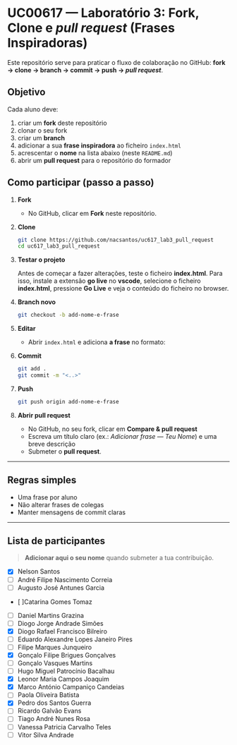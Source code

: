 # UC00617 — Laboratório 3: Fork, Clone e _pull request_ (Frases Inspiradoras)

Este repositório serve para praticar o fluxo de colaboração no GitHub:
**fork → clone → branch → commit → push → _pull request_**.

## Objetivo

Cada aluno deve:

1. criar um **fork** deste repositório
2. clonar o seu fork
3. criar um **branch**
4. adicionar a sua **frase inspiradora** ao ficheiro `index.html`
5. acrescentar o **nome** na lista abaixo (neste `README.md`)
6. abrir um **pull request** para o repositório do formador

## Como participar (passo a passo)

1. **Fork**

   - No GitHub, clicar em **Fork** neste repositório.

2. **Clone**

   ```bash
   git clone https://github.com/nacsantos/uc617_lab3_pull_request
   cd uc617_lab3_pull_request
   ```

3. **Testar o projeto**

   Antes de começar a fazer alterações, teste o ficheiro **index.html**. Para isso, instale a extensão **go live** no **vscode**, selecione o ficheiro **index.html**, pressione **Go Live** e veja o conteúdo do ficheiro no browser.

4. **Branch novo**

   ```bash
   git checkout -b add-nome-e-frase
   ```

5. **Editar**

   - Abrir `index.html` e adiciona **a frase** no formato:

6. **Commit**

   ```bash
   git add .
   git commit -m "<..>"
   ```

7. **Push**

   ```bash
   git push origin add-nome-e-frase
   ```

8. **Abrir pull request**
   - No GitHub, no seu fork, clicar em **Compare & pull request**
   - Escreva um título claro (ex.: _Adicionar frase — Teu Nome_) e uma breve descrição
   - Submeter o **pull request**.

---

## Regras simples

- Uma frase por aluno
- Não alterar frases de colegas
- Manter mensagens de commit claras

---

## Lista de participantes

> **Adicionar aqui o seu nome** quando submeter a tua contribuição.

- [x] Nelson Santos
- [ ] André Filipe Nascimento Correia
- [ ] Augusto José Antunes Garcia
- [ ]Catarina Gomes Tomaz
- [ ] Daniel Martins Grazina
- [ ] Diogo Jorge Andrade Simões
- [x] Diogo Rafael Francisco Bilreiro
- [ ] Eduardo Alexandre Lopes Janeiro Pires
- [ ] Filipe Marques Junqueiro
- [x] Gonçalo Filipe Brigues Gonçalves
- [ ] Gonçalo Vasques Martins
- [ ] Hugo Miguel Patrocínio Bacalhau
- [X] Leonor Maria Campos Joaquim
- [X] Marco António Campaniço Candeias
- [ ] Paola Oliveira Batista
- [x] Pedro dos Santos Guerra
- [ ] Ricardo Galvão Evans
- [ ] Tiago André Nunes Rosa
- [ ] Vanessa Patricia Carvalho Teles
- [ ] Vitor Silva Andrade
